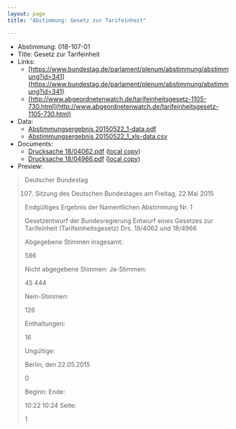 ```yaml
---
layout: page
title: "Abstimmung: Gesetz zur Tarifeinheit"

---
```


* Abstimmung: 018-107-01
* Title: Gesetz zur Tarifeinheit
* Links: 
    * [https://www.bundestag.de/parlament/plenum/abstimmung/abstimmung?id=341](https://www.bundestag.de/parlament/plenum/abstimmung/abstimmung?id=341)
    * [http://www.abgeordnetenwatch.de/tarifeinheitsgesetz-1105-730.html](http://www.abgeordnetenwatch.de/tarifeinheitsgesetz-1105-730.html)
* Data: 
    * [Abstimmungsergebnis 20150522_1-data.pdf](/res/abstimmungsliste/20150522_1-data.pdf)
    * [Abstimmungsergebnis 20150522_1_xls-data.csv](/res/abstimmungsliste/analyses/20150522_1_xls-data.csv)
* Documents: 
    * [Drucksache 18/04062.pdf](http://dip21.bundestag.de/dip21/btd/18/040/1804062.pdf) ([local copy](/res/abstimmungsdaten/018-107-01/1804062.pdf))
    * [Drucksache 18/04966.pdf](http://dip21.bundestag.de/dip21/btd/18/049/1804966.pdf) ([local copy](/res/abstimmungsdaten/018-107-01/1804966.pdf))
* Preview: 
> Deutscher Bundestag
> 
> 107. Sitzung des Deutschen Bundestages
> am Freitag, 22.Mai 2015
> 
> Endgültiges Ergebnis der Namentlichen Abstimmung Nr. 1
> 
> Gesetzentwurf der Bundesregierung
> Entwurf eines Gesetzes zur Tarifeinheit (Tarifeinheitsgesetz)
> Drs. 18/4062 und 18/4966
> 
> Abgegebene Stimmen insgesamt:
> 
> 586
> 
> Nicht abgegebene Stimmen:
> Ja-Stimmen:
> 
> 45
> 444
> 
> Nein-Stimmen:
> 
> 126
> 
> Enthaltungen:
> 
> 16
> 
> Ungültige:
> 
> Berlin, den 22.05.2015
> 
> 0
> 
> Beginn:
> Ende:
> 
> 10:22
> 10:24
> Seite:
> 
> 1
> 
> 
